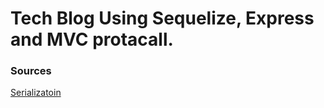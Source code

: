 # Tech Blog Using Sequelize, Express and MVC protacall. 






### Sources
[Serializatoin](https://en.wikipedia.org/wiki/Serialization)

